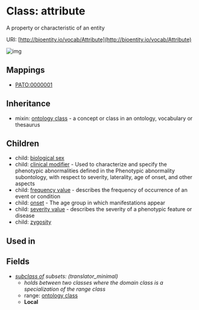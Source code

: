 # Class: attribute


A property or characteristic of an entity

URI: [http://bioentity.io/vocab/Attribute](http://bioentity.io/vocab/Attribute)

![img](http://yuml.me/diagram/nofunky;dir:TB/class/\[Attribute]^-\[BiologicalSex],%20\[Attribute]^-\[ClinicalModifier],%20\[Attribute]^-\[FrequencyValue],%20\[Attribute]^-\[Onset],%20\[Attribute]^-\[SeverityValue],%20\[Attribute]^-\[Zygosity],%20\[Attribute]-%20subclass%20of%20%3F>\[OntologyClass],%20\[Attribute]uses%20-.->\[OntologyClass])
## Mappings

 * [PATO:0000001](http://purl.obolibrary.org/obo/PATO_0000001)
## Inheritance

 *  mixin: [ontology class](OntologyClass.md) - a concept or class in an ontology, vocabulary or thesaurus
## Children

 *  child: [biological sex](BiologicalSex.md)
 *  child: [clinical modifier](ClinicalModifier.md) - Used to characterize and specify the phenotypic abnormalities defined in the Phenotypic abnormality subontology, with respect to severity, laterality, age of onset, and other aspects
 *  child: [frequency value](FrequencyValue.md) - describes the frequency of occurrence of an event or condition
 *  child: [onset](Onset.md) - The age group in which manifestations appear
 *  child: [severity value](SeverityValue.md) - describes the severity of a phenotypic feature or disease
 *  child: [zygosity](Zygosity.md)
## Used in

## Fields

 * _[subclass of](subclass_of.md) *subsets*: (translator_minimal)_
    * _holds between two classes where the domain class is a specialization of the range class_
    * range: [ontology class](OntologyClass.md)
    * __Local__
